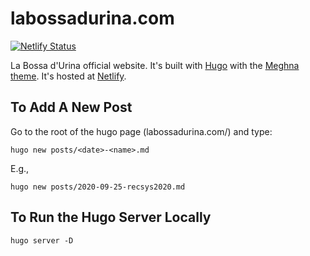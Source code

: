 # labossadurina.com

[![Netlify Status](https://api.netlify.com/api/v1/badges/e6a22004-09b5-446c-b26f-c715d8b81dd1/deploy-status)](https://app.netlify.com/sites/urinieto/deploys)

La Bossa d'Urina official website. It's built with [Hugo](https://gohugo.io/) with the [Meghna theme](https://github.com/themefisher/meghna-hugo).
It's hosted at [Netlify](https://www.netlify.com/).

## To Add A New Post

Go to the root of the hugo page (labossadurina.com/) and type:

    hugo new posts/<date>-<name>.md

E.g.,

    hugo new posts/2020-09-25-recsys2020.md


## To Run the Hugo Server Locally

    hugo server -D
